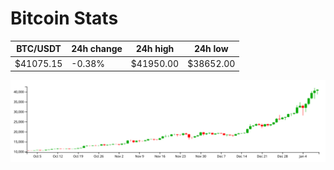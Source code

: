 # Bitcoin Stats

BTC/USDT|24h change|24h high|24h low|
|---|---|---|---|
|$41075.15|-0.38%|$41950.00|$38652.00|

<img src="./chart.svg">
